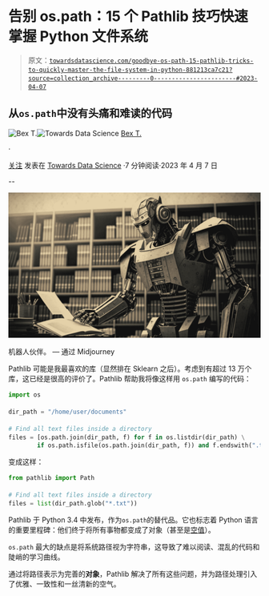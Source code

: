 # 告别 os.path：15 个 Pathlib 技巧快速掌握 Python 文件系统

> 原文：[`towardsdatascience.com/goodbye-os-path-15-pathlib-tricks-to-quickly-master-the-file-system-in-python-881213ca7c21?source=collection_archive---------0-----------------------#2023-04-07`](https://towardsdatascience.com/goodbye-os-path-15-pathlib-tricks-to-quickly-master-the-file-system-in-python-881213ca7c21?source=collection_archive---------0-----------------------#2023-04-07)

## 从`os.path`中没有头痛和难读的代码

[](https://ibexorigin.medium.com/?source=post_page-----881213ca7c21--------------------------------)![Bex T.](https://ibexorigin.medium.com/?source=post_page-----881213ca7c21--------------------------------)[](https://towardsdatascience.com/?source=post_page-----881213ca7c21--------------------------------)![Towards Data Science](https://towardsdatascience.com/?source=post_page-----881213ca7c21--------------------------------) [Bex T.](https://ibexorigin.medium.com/?source=post_page-----881213ca7c21--------------------------------)

·

[关注](https://medium.com/m/signin?actionUrl=https%3A%2F%2Fmedium.com%2F_%2Fsubscribe%2Fuser%2F39db050c2ac2&operation=register&redirect=https%3A%2F%2Ftowardsdatascience.com%2Fgoodbye-os-path-15-pathlib-tricks-to-quickly-master-the-file-system-in-python-881213ca7c21&user=Bex+T.&userId=39db050c2ac2&source=post_page-39db050c2ac2----881213ca7c21---------------------post_header-----------) 发表在 [Towards Data Science](https://towardsdatascience.com/?source=post_page-----881213ca7c21--------------------------------) ·7 分钟阅读·2023 年 4 月 7 日[](https://medium.com/m/signin?actionUrl=https%3A%2F%2Fmedium.com%2F_%2Fvote%2Ftowards-data-science%2F881213ca7c21&operation=register&redirect=https%3A%2F%2Ftowardsdatascience.com%2Fgoodbye-os-path-15-pathlib-tricks-to-quickly-master-the-file-system-in-python-881213ca7c21&user=Bex+T.&userId=39db050c2ac2&source=-----881213ca7c21---------------------clap_footer-----------)

--

[](https://medium.com/m/signin?actionUrl=https%3A%2F%2Fmedium.com%2F_%2Fbookmark%2Fp%2F881213ca7c21&operation=register&redirect=https%3A%2F%2Ftowardsdatascience.com%2Fgoodbye-os-path-15-pathlib-tricks-to-quickly-master-the-file-system-in-python-881213ca7c21&source=-----881213ca7c21---------------------bookmark_footer-----------)![](img/d29d81ae086f20c107547e340856efe7.png)

机器人伙伴。 — 通过 Midjourney

Pathlib 可能是我最喜欢的库（显然排在 Sklearn 之后）。考虑到有超过 13 万个库，这已经是很高的评价了。Pathlib 帮助我将像这样用 `os.path` 编写的代码：

```py
import os

dir_path = "/home/user/documents"

# Find all text files inside a directory
files = [os.path.join(dir_path, f) for f in os.listdir(dir_path) \
        if os.path.isfile(os.path.join(dir_path, f)) and f.endswith(".txt")]
```

变成这样：

```py
from pathlib import Path

# Find all text files inside a directory
files = list(dir_path.glob("*.txt"))
```

Pathlib 于 Python 3.4 中发布，作为`os.path`的替代品。它也标志着 Python 语言的重要里程碑：他们终于将所有事物都变成了对象（甚至是[空值](https://docs.python.org/3/c-api/none.html)）。

`os.path` 最大的缺点是将系统路径视为字符串，这导致了难以阅读、混乱的代码和陡峭的学习曲线。

通过将路径表示为完善的**对象**，Pathlib 解决了所有这些问题，并为路径处理引入了优雅、一致性和一丝清新的空气。

